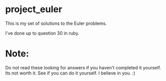 # project_euler
This is my set of solutions to the Euler problems.

I've done up to question 30 in ruby.

# Note:

Do not read these looking for answers if you haven't completed it yourself.
Its not worth it.
See if you can do it yourself.
I believe in you. :)
